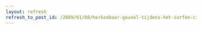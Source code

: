 ```yaml
---
layout: refresh
refresh_to_post_id: /2009/01/08/herkenbaar-gevoel-tijdens-het-surfen-citaat
---
```

